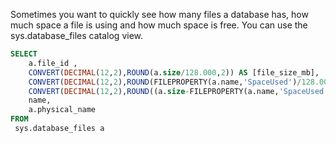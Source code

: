Sometimes you want to quickly see how many files a database has, how much space a file is using and how much space is free. 
You can use the sys.database_files catalog view.


```SQL
SELECT
    a.file_id ,
    CONVERT(DECIMAL(12,2),ROUND(a.size/128.000,2)) AS [file_size_mb],
    CONVERT(DECIMAL(12,2),ROUND(FILEPROPERTY(a.name,'SpaceUsed')/128.000,2)) AS [space_used_mb] ,
    CONVERT(DECIMAL(12,2),ROUND((a.size-FILEPROPERTY(a.name,'SpaceUsed'))/128.000,2)) AS [free_space_mb],
    name,
    a.physical_name
FROM
 sys.database_files a
```
